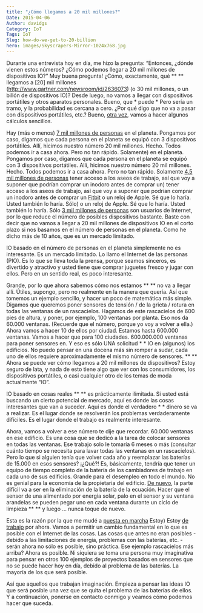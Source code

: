```yaml
---
title: "¿Cómo llegamos a 20 mil millones?"
Date: 2015-04-06
Author: davidgs
Category: IoT
Tags: IoT
Slug: how-do-we-get-to-20-billion
hero: images/Skyscrapers-Mirror-1024x768.jpg
---
```


Durante una entrevista hoy en día, me hizo la pregunta: “Entonces, ¿dónde vienen estos números? ¿Cómo podemos llegar a 20 mil millones de dispositivos IO?” Muy buena pregunta! ¿Cómo, exactamente, qué ** ** llegamos a [20] mil millones (http://www.gartner.com/newsroom/id/2636073) (o 30 mil millones, o un billón de dispositivos IO)? Desde luego, no vamos a llegar con dispositivos portátiles y otros aparatos personales. Bueno, que * puede * Pero sería un tramo, y la probabilidad es cercana a cero. ¿Por qué digo que no va a pasar con dispositivos portátiles, etc.? Bueno, [otra vez](http://www.gartner.com/newsroom/id/2636073), vamos a hacer algunos cálculos sencillos.

Hay (más o menos) [7 mil millones de personas](http://www.worldometers.info/world-population/) en el planeta. Pongamos por caso, digamos que cada persona en el planeta se equipó con 3 dispositivos portátiles. Allí, hicimos nuestro número 20 mil millones. Hecho. Todos podemos ir a casa ahora. Pero no tan rápido. Solamente) en el planeta. Pongamos por caso, digamos que cada persona en el planeta se equipó con 3 dispositivos portátiles. Allí, hicimos nuestro número 20 mil millones. Hecho. Todos podemos ir a casa ahora. Pero no tan rápido. Solamente [4,5 mil millones de personas](http://newsfeed.time.com/2013/03/25/more-people-have-cell-phones-than-toilets-u-n-study-shows/) tener acceso a los aseos de trabajo, así que voy a suponer que podrían comprar un inodoro antes de comprar un) tener acceso a los aseos de trabajo, así que voy a suponer que podrían comprar un inodoro antes de comprar un [Fitbit](http://fitbit.com/) o un reloj de Apple. Sé que lo haría. Usted también lo haría. Sólo) o un reloj de Apple. Sé que lo haría. Usted también lo haría. Sólo [3 mil millones de personas](http://www.internetlivestats.com/internet-users/) son usuarios de Internet, por lo que reduce el número de posibles dispositivos bastante. Baste con decir que no vamos a llegar a 20 mil millones de dispositivos IO en el corto plazo si nos basamos en el número de personas en el planeta. Como he dicho más de 10 años, que es un mercado limitado.

IO basado en el número de personas en el planeta simplemente no es interesante. Es un mercado limitado. Lo llamo el Internet de las personas (PIO). Es lo que se lleva toda la prensa, porque seamos sinceros, es divertido y atractivo y usted tiene que comprar juguetes fresco y jugar con ellos. Pero en un sentido real, es poco interesante.

Grande, por lo que ahora sabemos cómo nos estamos ** ** no va a llegar allí. Útiles, supongo, pero no realmente en la manera que quería. Así que tomemos un ejemplo sencillo, y hacer un poco de matemática más simple. Digamos que queremos poner sensores de tensión / de la grieta / rotura en todas las ventanas de un rascacielos. Hagamos de este rascacielos de 600 pies de altura, y poner, por ejemplo, 100 ventanas por planta. Eso nos da 60.000 ventanas. (Recuerde que el número, porque yo voy a volver a ella.) Ahora vamos a hacer 10 de ellos por ciudad. Estamos hasta 600.000 ventanas. Vamos a hacer que para 100 ciudades. 600.000.000 ventanas para poner sensores en. Y eso es sólo UNA solicitud * * IO en (algunos) los edificios. No puedo pensar en una docena más sin romper a sudar, cada uno de ellos requiere aproximadamente el mismo número de sensores. ** ** Ahora se puede ver cómo llegamos a 20 mil millones de dispositivos? Estoy seguro de lata, y nada de esto tiene algo que ver con los consumidores, los dispositivos portátiles, o casi cualquier otro de los temas de moda actualmente “IO”.

IO basado en cosas reales ** ** es prácticamente ilimitada. Si usted está buscando un cierto potencial de mercado, aquí es donde las cosas interesantes que van a suceder. Aquí es donde el verdadero * * dinero se va a realizar. Es el lugar donde se resolverán los problemas verdaderamente difíciles. Es el lugar donde el trabajo es realmente interesante.

Ahora, vamos a volver a ese número te dije que recordar. 60.000 ventanas en ese edificio. Es una cosa que se dedicó a la tarea de colocar sensores en todas las ventanas. Ese trabajo solo le tomaría 6 meses o más (consultar cuánto tiempo se necesita para lavar todas las ventanas en un rascacielos). Pero lo que si alguien tenía que volver cada año y reemplazar las baterías de 15.000 en esos sensores? ¡¿Qué?! Es, básicamente, tendría que tener un equipo de tiempo completo de la batería de los cambiadores de trabajo en cada uno de sus edificios. Grande para el desempleo en todo el mundo. No es genial para la economía de la propietaria del edificio. [De nuevo](/posts/category/iot/minor-iot-calculations), la parte difícil va a ser en la eliminación de la batería de la ecuación. Hacer que el sensor de una alimentado por energía solar, palo en el sensor y su ventana arandelas se pueden pegar uno en cada ventana durante un ciclo de limpieza ** ** y luego ... nunca toque de nuevo.

Esta es la razón por la que me mudé a [puesta en marcha](http://www.psikick.com/) Estoy) Estoy [de trabajo](http://www.psikick.com/team/) por ahora. Vamos a permitir un cambio fundamental en lo que es posible con el Internet de las cosas. Las cosas que antes no eran posibles - debido a las limitaciones de energía, problemas con las baterías, etc. - serán ahora no sólo es posible, sino práctica. Ese ejemplo rascacielos más arriba? Ahora es posible. Ni siquiera se toma una persona muy imaginativa para pensar en otros 100 ejemplos de proyectos basados en sensores que no se puede hacer hoy en día, debido al problema de las baterías. La mayoría de los que será posible.

Así que aquellos que trabajan imaginación. Empieza a pensar las ideas IO que será posible una vez que se quita el problema de las baterías de ellos. Y a continuación, ponerse en contacto conmigo y veamos cómo podemos hacer que suceda.

